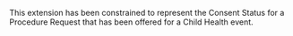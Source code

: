 This extension has been constrained to represent the Consent Status for a Procedure Request that has been offered for a Child Health event.